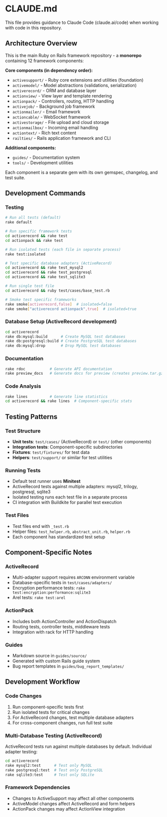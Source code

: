 # CLAUDE.md

This file provides guidance to Claude Code (claude.ai/code) when working with code in this repository.

## Architecture Overview

This is the main Ruby on Rails framework repository - a **monorepo** containing 12 framework components:

**Core components (in dependency order):**
- `activesupport/` - Ruby core extensions and utilities (foundation)
- `activemodel/` - Model abstractions (validations, serialization)
- `activerecord/` - ORM and database layer
- `actionview/` - View layer and template rendering
- `actionpack/` - Controllers, routing, HTTP handling
- `activejob/` - Background job framework
- `actionmailer/` - Email framework
- `actioncable/` - WebSocket framework
- `activestorage/` - File upload and cloud storage
- `actionmailbox/` - Incoming email handling
- `actiontext/` - Rich text content
- `railties/` - Rails application framework and CLI

**Additional components:**
- `guides/` - Documentation system
- `tools/` - Development utilities

Each component is a separate gem with its own gemspec, changelog, and test suite.

## Development Commands

### Testing
```bash
# Run all tests (default)
rake default

# Run specific framework tests
cd activerecord && rake test
cd actionpack && rake test

# Run isolated tests (each file in separate process)
rake test:isolated

# Test specific database adapters (ActiveRecord)
cd activerecord && rake test_mysql2
cd activerecord && rake test_postgresql  
cd activerecord && rake test_sqlite3

# Run single test file
cd activerecord && ruby test/cases/base_test.rb

# Smoke test specific frameworks
rake smoke[activerecord,false]  # isolated=false
rake smoke["activerecord actionpack",true]  # isolated=true
```

### Database Setup (ActiveRecord development)
```bash
cd activerecord
rake db:mysql:build      # Create MySQL test databases
rake db:postgresql:build # Create PostgreSQL test databases
rake db:mysql:drop       # Drop MySQL test databases
```

### Documentation
```bash
rake rdoc           # Generate API documentation
rake preview_docs   # Generate docs for preview (creates preview.tar.gz)
```

### Code Analysis
```bash
rake lines          # Generate line statistics
cd activerecord && rake lines  # Component-specific stats
```

## Testing Patterns

### Test Structure
- **Unit tests**: `test/cases/` (ActiveRecord) or `test/` (other components)
- **Integration tests**: Component-specific subdirectories
- **Fixtures**: `test/fixtures/` for test data
- **Helpers**: `test/support/` or similar for test utilities

### Running Tests
- Default test runner uses **Minitest**
- ActiveRecord tests against multiple adapters: mysql2, trilogy, postgresql, sqlite3
- Isolated testing runs each test file in a separate process
- CI integration with Buildkite for parallel test execution

### Test Files
- Test files end with `_test.rb`
- Helper files: `test_helper.rb`, `abstract_unit.rb`, `helper.rb`
- Each component has standardized test setup

## Component-Specific Notes

### ActiveRecord
- Multi-adapter support requires `ARCONN` environment variable
- Database-specific tests in `test/cases/adapters/`
- Encryption performance tests: `rake test:encryption:performance:sqlite3`
- Arel tests: `rake test:arel`

### ActionPack
- Includes both ActionController and ActionDispatch
- Routing tests, controller tests, middleware tests
- Integration with rack for HTTP handling

### Guides
- Markdown source in `guides/source/`
- Generated with custom Rails guide system
- Bug report templates in `guides/bug_report_templates/`

## Development Workflow

### Code Changes
1. Run component-specific tests first
2. Run isolated tests for critical changes
3. For ActiveRecord changes, test multiple database adapters
4. For cross-component changes, run full test suite

### Multi-Database Testing (ActiveRecord)
ActiveRecord tests run against multiple databases by default. Individual adapter testing:
```bash
cd activerecord
rake mysql2:test      # Test only MySQL
rake postgresql:test  # Test only PostgreSQL
rake sqlite3:test     # Test only SQLite
```

### Framework Dependencies
- Changes to ActiveSupport may affect all other components
- ActiveModel changes affect ActiveRecord and form helpers
- ActionPack changes may affect ActionView integration